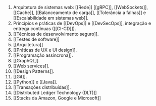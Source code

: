 1. Arquitetura de sistemas web: [[Rede]] [[gRPC]], [[WebSockets]], [[Cache]], [[Balanceamento de carga]], [[Tolerância a falhas]] e [[Escalabilidade em sistemas web]]. 
2. Princípios e práticas de [[DevOps]] e [[DevSecOps]], integração e entrega contínuas ([[CI-CD]]). 
3. [[Técnicas de desenvolvimento seguro]]. 
4. [[Testes de software]]
5. [[Arquitetura]]
6. [[Práticas de UX e UI design]]. 
7. [[Programação assíncrona]]. 
8. [[GraphQL]]. 
9. [[Web services]]. 
10. [[Design Patterns]]. 
11. [[Git]]. 
12. [[Python]] e [[Java]]. 
13. [[Transações distribuídas]]. 
14. [[Distributed Ledger Technology (DLT)]]
15. [[Stacks da Amazon, Google e Microsoft]]